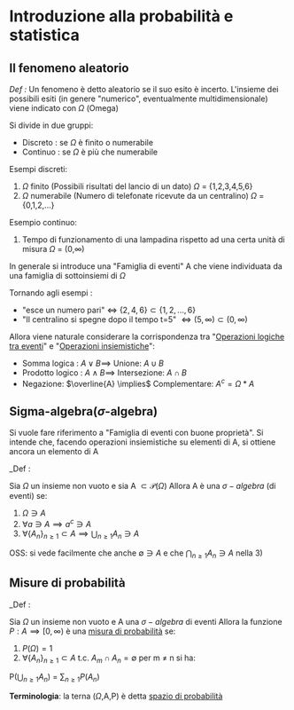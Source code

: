 # Introduzione alla probabilità e statistica

## Il fenomeno aleatorio

_Def :_
Un fenomeno è detto aleatorio se il suo esito è incerto.
L'insieme dei possibili esiti (in genere "numerico", eventualmente multidimensionale) viene indicato con $\Omega$ (Omega)

Si divide in due gruppi:
- Discreto : se $\Omega$ è finito o numerabile
- Continuo : se $\Omega$ è più che numerabile

Esempi discreti:
1) $\Omega$ finito (Possibili risultati del lancio di un dato) $\Omega$ = {1,2,3,4,5,6}
2) $\Omega$ numerabile (Numero di telefonate ricevute da un centralino) $\Omega$ = {0,1,2,...}

Esempio continuo:
1) Tempo di funzionamento di una lampadina rispetto ad una certa unità di misura $\Omega$ = (0,$\infty$)

In generale si introduce una "Famiglia di eventi" A che viene individuata da una famiglia di sottoinsiemi di $\Omega$

Tornando agli esempi : 
- "esce un numero pari" $\iff$ $\{ 2,4,6 \}  \subset \{1,2,...,6\}$
- "Il centralino si spegne dopo il tempo t=5" $\iff (5,\infty) \subset (0,\infty)$

Allora viene naturale considerare la corrispondenza tra "<u>Operazioni logiche tra eventi</u>" e "<u>Operazioni insiemistiche</u>":

- Somma logica : $A \lor B \implies$ Unione: $A\cup B$ 
- Prodotto logico : $A \land B \implies$ Intersezione: $A \cap B$
- Negazione: $\overline{A} \implies$ Complementare: $A^c = \Omega * A$  

## Sigma-algebra($\sigma$-algebra)

Si vuole fare riferimento a "Famiglia di eventi con buone proprietà". Si intende che, facendo operazioni insiemistiche su elementi di A, si ottiene ancora un elemento di A

_Def : 

Sia $\Omega$ un insieme non vuoto e sia A $\subset \mathcal{P}(\Omega)$
Allora A è una $\sigma-algebra$ (di eventi) se:
1) $\Omega \ni A$
2) $\forall a \ni A \implies a^c \ni A$
3) $\forall\{A_n\}_{n\geq1} \subset A \implies \bigcup_{n\geq1} A_n \ni A$

OSS: si vede facilmente che anche $\emptyset \ni A$ e che $\bigcap_{n\geq1} A_n \ni A$ nella 3)

## Misure di probabilità

_Def : 

Sia $\Omega$ un insieme non vuoto e A una $\sigma-algebra$ di eventi
Allora la funzione ${P: A\implies [0,\infty)}$ è una <u>misura di probabilità</u> se:
1) $P{(\Omega)} = 1$
2) $\forall \{A_n\}_{n\geq1} \subset A$ t.c. $A_m \cap A_n = \emptyset$ per m $\neq$ n si ha:

P($\bigcup_{n\geq1} A_n$) = $\sum_{n\geq1}P{(A_n)}$

**Terminologia**: la terna ($\Omega$,A,P) è detta <u>spazio di probabilità</u>



